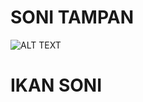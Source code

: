 # SONI TAMPAN
![ALT TEXT](https://storage.googleapis.com/pai-images/053c0c7630ad4b9587ac666761cae709.jpeg)
# IKAN SONI
